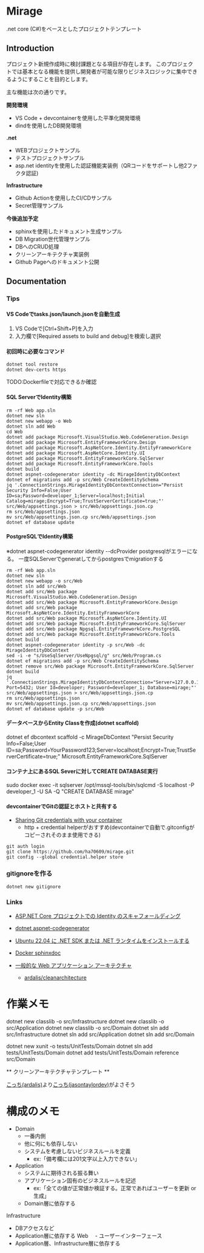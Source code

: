 # Mirage

.net core (C#)をベースとしたプロジェクトテンプレート


## Introduction


プロジェクト新規作成時に検討課題となる項目が存在します。  このプロジェクトでは基本となる機能を提供し開発者が可能な限りビジネスロジックに集中できるようにすることを目的とします。

主な機能は次の通りです。

**開発環境**

- VS Code + devcontainerを使用した平準化開発環境
- dindを使用したDB開発環境

**.net**

- WEBプロジェクトサンプル
- テストプロジェクトサンプル
- asp.net identityを使用した認証機能実装例（QRコードをサポートし他2ファクタ認証)


**Infrastructure**

- Github Actionを使用したCI/CDサンプル
- Secret管理サンプル


**今後追加予定**

- sphinxを使用したドキュメント生成サンプル
- DB Migration世代管理サンプル
- DBへのCRUD処理
- クリーンアーキテクチャ実装例
- Github Pageへのドキュメント公開


 ## Documentation

### Tips

#### VS Codeでtasks.json/launch.jsonを自動生成

1. VS Codeで[Ctrl+Shift+P]を入力
2.  入力欄で[Required assets to build and debug]を検索し選択


#### 初回時に必要なコマンド

```
dotnet tool restore
dotnet dev-certs https
```
TODO:Dockerfileで対応できるか確認


#### SQL ServerでIdentity構築
```
rm -rf Web app.sln
dotnet new sln
dotnet new webapp -o Web
dotnet sln add Web
cd Web
dotnet add package Microsoft.VisualStudio.Web.CodeGeneration.Design
dotnet add package Microsoft.EntityFrameworkCore.Design
dotnet add package Microsoft.AspNetCore.Identity.EntityFrameworkCore
dotnet add package Microsoft.AspNetCore.Identity.UI
dotnet add package Microsoft.EntityFrameworkCore.SqlServer
dotnet add package Microsoft.EntityFrameworkCore.Tools
dotnet build
dotnet aspnet-codegenerator identity -dc MirageIdentityDbContext
dotnet ef migrations add -p src/Web CreateIdentitySchema
jq '.ConnectionStrings.MirageIdentityDbContextConnection="Persist Security Info=False;User ID=sa;Password=developer_1;Server=localhost;Initial Catalog=mirage;Encrypt=True;TrustServerCertificate=true;"' src/Web/appsettings.json > src/Web/appsettings.json.cp
rm src/Web/appsettings.json
mv src/Web/appsettings.json.cp src/Web/appsettings.json
dotnet ef database update 
```

#### PostgreSQLでIdentity構築

※dotnet aspnet-codegenerator identity --dcProvider postgresqlがエラーになる。
一度SQLServerでgeneratしてからpostgresでmigrationする
```
rm -rf Web app.sln
dotnet new sln
dotnet new webapp -o src/Web
dotnet sln add src/Web
dotnet add src/Web package Microsoft.VisualStudio.Web.CodeGeneration.Design
dotnet add src/Web package Microsoft.EntityFrameworkCore.Design
dotnet add src/Web package Microsoft.AspNetCore.Identity.EntityFrameworkCore
dotnet add src/Web package Microsoft.AspNetCore.Identity.UI
dotnet add src/Web package Microsoft.EntityFrameworkCore.SqlServer
dotnet add src/Web package Npgsql.EntityFrameworkCore.PostgreSQL
dotnet add src/Web package Microsoft.EntityFrameworkCore.Tools
dotnet build
dotnet aspnet-codegenerator identity -p src/Web -dc MirageIdentityDbContext
sed -i -e "s/UseSqlServer/UseNpgsql/g" src/Web/Program.cs
dotnet ef migrations add -p src/Web CreateIdentitySchema
dotnet remove src/Web package Microsoft.EntityFrameworkCore.SqlServer
dotnet build
jq '.ConnectionStrings.MirageIdentityDbContextConnection="Server=127.0.0.1; Port=5432; User Id=developer; Password=developer_1; Database=mirage;"' src/Web/appsettings.json > src/Web/appsettings.json.cp
rm src/Web/appsettings.json
mv src/Web/appsettings.json.cp src/Web/appsettings.json
dotnet ef database update -p src/Web
```

#### データベースからEntity Classを作成(dotnet scaffold)

dotnet ef dbcontext scaffold  -c MirageDbContext "Persist Security Info=False;User ID=sa;Password=YourPassword123;Server=localhost;Encrypt=True;TrustServerCertificate=true;" Microsoft.EntityFrameworkCore.SqlServer

 
#### コンテナ上にあるSQL Severに対してCREATE DATABASE実行

sudo docker exec -it sqlserver /opt/mssql-tools/bin/sqlcmd -S localhost -P developer_1 -U SA -Q "CREATE DATABASE mirage"

#### devcontainerでGitの認証とホストと共有する

- [Sharing Git credentials with your container](https://code.visualstudio.com/remote/advancedcontainers/sharing-git-credentials)
  - http + credential helperがおすすめ(devcontainerで自動で.gitconfigがコピーされそのまま使用できる)
```
git auth login
git clone https://github.com/ha70609/mirage.git 
git config --global credential.helper store
```

### gitignoreを作る

```
dotnet new gitignore
```

### Links

- [ASP.NET Core プロジェクトでの Identity のスキャフォールディング](
https://learn.microsoft.com/ja-jp/aspnet/core/security/authentication/scaffold-identity?view=aspnetcore-8.0&tabs=netcore-cli)

- [dotnet aspnet-codegenerator](https://learn.microsoft.com/ja-jp/aspnet/core/fundamentals/tools/dotnet-aspnet-codegenerator?view=aspnetcore-8.0)

- [Ubuntu 22.04 に .NET SDK または .NET ランタイムをインストールする](https://learn.microsoft.com/ja-jp/dotnet/core/install/linux-ubuntu-2204)

- [Docker sphinxdoc](https://hub.docker.com/r/sphinxdoc/sphinx)

- [一般的な Web アプリケーション アーキテクチャ](https://learn.microsoft.com/ja-jp/dotnet/architecture/modern-web-apps-azure/common-web-application-architectures)
  - [ardalis/cleanarchitecture](https://github.com/ardalis/cleanarchitecture)

# 作業メモ
dotnet new classlib -o src/Infrastructure
dotnet new classlib -o src/Application
dotnet new classlib -o src/Domain
dotnet sln add src/Infrastructure
dotnet sln add src/Application
dotnet sln add src/Domain

dotnet new xunit -o tests/UnitTests/Domain
dotnet sln add tests/UnitTests/Domain
 dotnet add tests/UnitTests/Domain reference src/Domain
 
** クリーンアーキテクチャテンプレート **

[こっち(ardalis)](https://github.com/ardalis/cleanarchitecture)より[こっち(jasontaylordev)](https://github.com/jasontaylordev/CleanArchitecture)がよさそう


# 構成のメモ

- Domain
  - 一番内側
  - 他に何にも依存しない
  - システムを考慮しないビジネスルールを定義
    - ex:「備考欄には201文字以上入力できない」
- Application
  - システムに期待される振る舞い
  - アプリケーション固有のビジネスルールを記述
    - ex:「全ての値が正常値か検証する。正常であればユーザーを更新 or 生成」
  - Domain層に依存する

Infrastructure
  - DBアクセスなど
  - Application層に依存する
Web
　- ユーザーインターフェース
  - Application層、Infrastructure層に依存する
